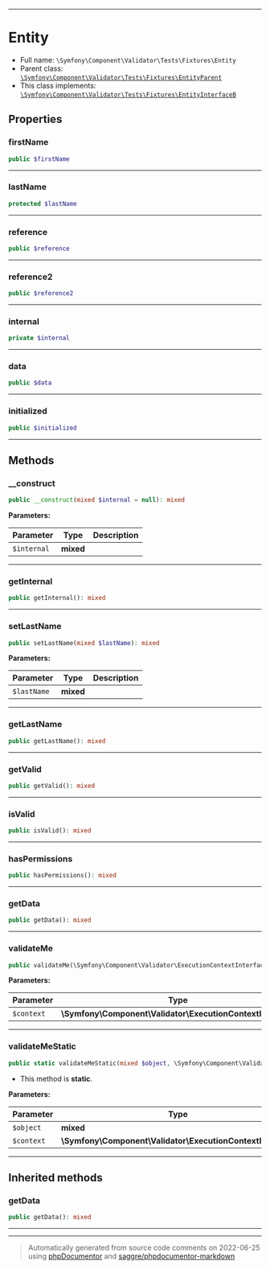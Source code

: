 ***

# Entity





* Full name: `\Symfony\Component\Validator\Tests\Fixtures\Entity`
* Parent class: [`\Symfony\Component\Validator\Tests\Fixtures\EntityParent`](./EntityParent.md)
* This class implements:
[`\Symfony\Component\Validator\Tests\Fixtures\EntityInterfaceB`](./EntityInterfaceB.md)



## Properties


### firstName



```php
public $firstName
```






***

### lastName



```php
protected $lastName
```






***

### reference



```php
public $reference
```






***

### reference2



```php
public $reference2
```






***

### internal



```php
private $internal
```






***

### data



```php
public $data
```






***

### initialized



```php
public $initialized
```






***

## Methods


### __construct



```php
public __construct(mixed $internal = null): mixed
```








**Parameters:**

| Parameter | Type | Description |
|-----------|------|-------------|
| `$internal` | **mixed** |  |




***

### getInternal



```php
public getInternal(): mixed
```











***

### setLastName



```php
public setLastName(mixed $lastName): mixed
```








**Parameters:**

| Parameter | Type | Description |
|-----------|------|-------------|
| `$lastName` | **mixed** |  |




***

### getLastName



```php
public getLastName(): mixed
```











***

### getValid



```php
public getValid(): mixed
```











***

### isValid



```php
public isValid(): mixed
```











***

### hasPermissions



```php
public hasPermissions(): mixed
```











***

### getData



```php
public getData(): mixed
```











***

### validateMe



```php
public validateMe(\Symfony\Component\Validator\ExecutionContextInterface $context): mixed
```








**Parameters:**

| Parameter | Type | Description |
|-----------|------|-------------|
| `$context` | **\Symfony\Component\Validator\ExecutionContextInterface** |  |




***

### validateMeStatic



```php
public static validateMeStatic(mixed $object, \Symfony\Component\Validator\ExecutionContextInterface $context): mixed
```



* This method is **static**.




**Parameters:**

| Parameter | Type | Description |
|-----------|------|-------------|
| `$object` | **mixed** |  |
| `$context` | **\Symfony\Component\Validator\ExecutionContextInterface** |  |




***


## Inherited methods


### getData



```php
public getData(): mixed
```











***


***
> Automatically generated from source code comments on 2022-06-25 using [phpDocumentor](http://www.phpdoc.org/) and [saggre/phpdocumentor-markdown](https://github.com/Saggre/phpDocumentor-markdown)
